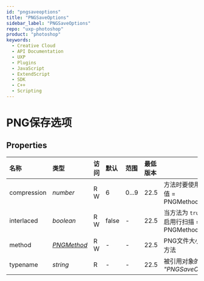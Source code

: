 ```yaml
---
id: "pngsaveoptions"
title: "PNGSaveOptions"
sidebar_label: "PNGSaveOptions"
repo: "uxp-photoshop"
product: "photoshop"
keywords:
  - Creative Cloud
  - API Documentation
  - UXP
  - Plugins
  - JavaScript
  - ExtendScript
  - SDK
  - C++
  - Scripting
---
```


# PNG保存选项

## Properties

| 名称        | 类型                                                      | 访问 | 默认  | 范围 | 最低版本 |  |
| :------ | :------ | :------ | :------ | :------ | :------ | :------ |
| compression | *number* | R W | 6 | 0...9 | 22.5 | 方法时要使用的压缩值 &#x3D; PNGMethod.QUICK |
| interlaced | *boolean* | R W | false | - | 22.5 | 当方法为 `true` 时，启用行扫描 &#x3D; PNGMethod.QUICK |
| method | [*PNGMethod*](/ps_reference/modules/constants/#pngmethod) | R W | - | - | 22.5 | PNG文件大小的优化方法 |
| typename | *string* | R | - | - | 22.5 | 被引用对象的类名: *&quot;PNGSaveOptions&quot;*. |
